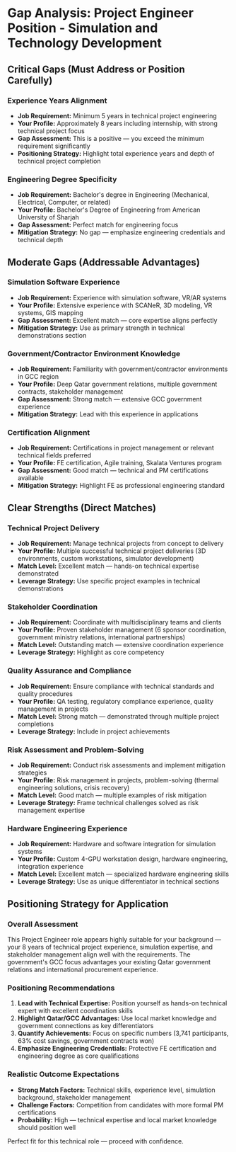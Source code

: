 # Gap Analysis: Project Engineer Position - Simulation and Technology Development

## Critical Gaps (Must Address or Position Carefully)

### Experience Years Alignment
- **Job Requirement:** Minimum 5 years in technical project engineering
- **Your Profile:** Approximately 8 years including internship, with strong technical project focus
- **Gap Assessment:** This is a positive — you exceed the minimum requirement significantly
- **Positioning Strategy:** Highlight total experience years and depth of technical project completion

### Engineering Degree Specificity
- **Job Requirement:** Bachelor's degree in Engineering (Mechanical, Electrical, Computer, or related)
- **Your Profile:** Bachelor's Degree of Engineering from American University of Sharjah
- **Gap Assessment:** Perfect match for engineering focus
- **Mitigation Strategy:** No gap — emphasize engineering credentials and technical depth

## Moderate Gaps (Addressable Advantages)

### Simulation Software Experience
- **Job Requirement:** Experience with simulation software, VR/AR systems
- **Your Profile:** Extensive experience with SCANeR, 3D modeling, VR systems, GIS mapping
- **Gap Assessment:** Excellent match — core expertise aligns perfectly
- **Mitigation Strategy:** Use as primary strength in technical demonstrations section

### Government/Contractor Environment Knowledge
- **Job Requirement:** Familiarity with government/contractor environments in GCC region
- **Your Profile:** Deep Qatar government relations, multiple government contracts, stakeholder management
- **Gap Assessment:** Strong match — extensive GCC government experience
- **Mitigation Strategy:** Lead with this experience in applications

### Certification Alignment
- **Job Requirement:** Certifications in project management or relevant technical fields preferred
- **Your Profile:** FE certification, Agile training, Skalata Ventures program
- **Gap Assessment:** Good match — technical and PM certifications available
- **Mitigation Strategy:** Highlight FE as professional engineering standard

## Clear Strengths (Direct Matches)

### Technical Project Delivery
- **Job Requirement:** Manage technical projects from concept to delivery
- **Your Profile:** Multiple successful technical project deliveries (3D environments, custom workstations, simulator development)
- **Match Level:** Excellent match — hands-on technical expertise demonstrated
- **Leverage Strategy:** Use specific project examples in technical demonstrations

### Stakeholder Coordination
- **Job Requirement:** Coordinate with multidisciplinary teams and clients
- **Your Profile:** Proven stakeholder management (6 sponsor coordination, government ministry relations, international partnerships)
- **Match Level:** Outstanding match — extensive coordination experience
- **Leverage Strategy:** Highlight as core competency

### Quality Assurance and Compliance
- **Job Requirement:** Ensure compliance with technical standards and quality procedures
- **Your Profile:** QA testing, regulatory compliance experience, quality management in projects
- **Match Level:** Strong match — demonstrated through multiple project completions
- **Leverage Strategy:** Include in project achievements

### Risk Assessment and Problem-Solving
- **Job Requirement:** Conduct risk assessments and implement mitigation strategies
- **Your Profile:** Risk management in projects, problem-solving (thermal engineering solutions, crisis recovery)
- **Match Level:** Good match — multiple examples of risk mitigation
- **Leverage Strategy:** Frame technical challenges solved as risk management expertise

### Hardware Engineering Experience
- **Job Requirement:** Hardware and software integration for simulation systems
- **Your Profile:** Custom 4-GPU workstation design, hardware engineering, integration experience
- **Match Level:** Excellent match — specialized hardware engineering skills
- **Leverage Strategy:** Use as unique differentiator in technical sections

## Positioning Strategy for Application

### Overall Assessment
This Project Engineer role appears highly suitable for your background — your 8 years of technical project experience, simulation expertise, and stakeholder management align well with the requirements. The government's GCC focus advantages your existing Qatar government relations and international procurement experience.

### Positioning Recommendations
1. **Lead with Technical Expertise:** Position yourself as hands-on technical expert with excellent coordination skills
2. **Highlight Qatar/GCC Advantages:** Use local market knowledge and government connections as key differentiators
3. **Quantify Achievements:** Focus on specific numbers (3,741 participants, 63% cost savings, government contracts won)
4. **Emphasize Engineering Credentials:** Protective FE certification and engineering degree as core qualifications

### Realistic Outcome Expectations
- **Strong Match Factors:** Technical skills, experience level, simulation background, stakeholder management
- **Challenge Factors:** Competition from candidates with more formal PM certifications
- **Probability:** High — technical expertise and local market knowledge should position well

Perfect fit for this technical role — proceed with confidence.
